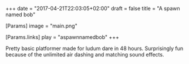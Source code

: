 +++
date = "2017-04-21T22:03:05+02:00"
draft = false
title = "A spawn named bob"

[Params]
image = "main.png"

[Params.links]
play = "aspawnnamedbob"
+++

Pretty basic platformer made for ludum dare in 48 hours. Surprisingly fun because of the unlimited air dashing and matching sound effects.
